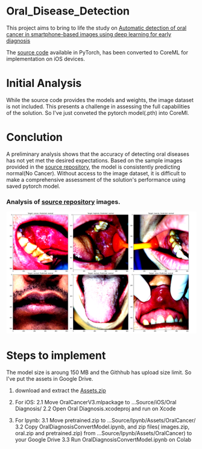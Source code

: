 # Oral_Disease_Detection

This project aims to bring to life the study on [Automatic detection of oral cancer in smartphone-based images using deep learning for early diagnosis](https://pubmed.ncbi.nlm.nih.gov/34453419/)

The [source code](https://github.com/hplin6/oral_disease_diagnosis) available in PyTorch, has been converted to CoreML for implementation on iOS devices.

# Initial Analysis

While the source code provides the models and weights, the image dataset is not included. This presents a challenge in assessing the full capabilities of the solution. So I've just conveted the pytorch model(.pth) into CoreMl.

# Conclution 

A preliminary analysis shows that the accuracy of detecting oral diseases has not yet met the desired expectations. Based on the sample images provided in the [source repository](https://github.com/hplin6/oral_disease_diagnosis/tree/master/samples/center-position), the model is consistently predicting normal(No Cancer). Without access to the image dataset, it is difficult to make a comprehensive assessment of the solution's performance using saved pytorch model.

### Analysis of [source repository](https://github.com/hplin6/oral_disease_diagnosis/tree/master/samples/center-position) images.

![Task](https://raw.githubusercontent.com/pandian-raja/Oral_Disease_Detection/main/Resources/oral_disease_result.png?token=GHSAT0AAAAAAB4A7YLTFY73E6Z74TQDDFYEY7ELBDA)

# Steps to implement 

The model size is aroung 150 MB and the Githhub has upload size limit. So I've put the assets in Google Drive. 

1. download and extract the [Assets.zip](https://drive.google.com/file/d/18gRBDezrw0-rxtnDzGn1VonAFmY0pjJM/view?usp=share_link)

2. For iOS: 
    2.1 Move OralCancerV3.mlpackage to ...Source/iOS/Oral Diagnosis/ 
    2.2 Open Oral Diagnosis.xcodeproj and run on Xcode

3. For Ipynb: 
    3.1 Move pretrained.zip to ...Source/Ipynb/Assets/OralCancer/
    3.2 Copy OralDiagnosisConvertModel.ipynb, and zip files( images.zip, oral.zip and pretrained.zip) from ...Source/Ipynb/Assets/OralCancer) to your Google Drive
    3.3 Run OralDiagnosisConvertModel.ipynb on Colab